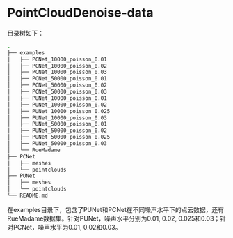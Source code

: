 # PointCloudDenoise-data

目录树如下：

```bash
.
├── examples
│   ├── PCNet_10000_poisson_0.01
│   ├── PCNet_10000_poisson_0.02
│   ├── PCNet_10000_poisson_0.03
│   ├── PCNet_50000_poisson_0.01
│   ├── PCNet_50000_poisson_0.02
│   ├── PCNet_50000_poisson_0.03
│   ├── PUNet_10000_poisson_0.01
│   ├── PUNet_10000_poisson_0.02
│   ├── PUNet_10000_poisson_0.025
│   ├── PUNet_10000_poisson_0.03
│   ├── PUNet_50000_poisson_0.01
│   ├── PUNet_50000_poisson_0.02
│   ├── PUNet_50000_poisson_0.025
│   ├── PUNet_50000_poisson_0.03
│   └── RueMadame
├── PCNet
│   ├── meshes
│   └── pointclouds
├── PUNet
│   ├── meshes
│   └── pointclouds
└── README.md
```
在examples目录下，包含了PUNet和PCNet在不同噪声水平下的点云数据，还有RueMadame数据集。针对PUNet，噪声水平分别为0.01, 0.02, 0.025和0.03；针对PCNet，噪声水平为0.01, 0.02和0.03。